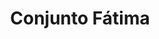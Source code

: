 ---
title: Conjunto Fátima
date: 
draft: false

# descripcion
description : Conjunto de cadena y dije en plata 925. Largo 40, 45 o 50 cm a elección.

materials: Plata 925

color: 

dimensions: Largo dije 3 cm

code: 06-26-0929

type: "Conjuntos"

categories: []

price: $3.540,00

price_eftvo: $3.005,00

# Images
# first image will be shown in the product page
images:
  # - image: "images/path_to_image"
  # La ubicacion de las imagenes es imagenes/Conjuntos/Conjuntos.Cadena y Dije/06-26-0929-conjunto-fatima
  - image: "./images/conjuntos/cadena_y_dije/06-26-0929-conjunto-fatima.jpg"
---